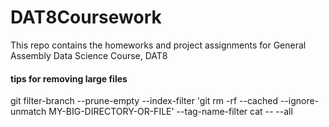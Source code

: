 # DAT8Coursework

This repo contains the homeworks and project assignments for General Assembly Data Science Course, DAT8


#### tips for removing large files
git filter-branch --prune-empty --index-filter 'git rm -rf --cached --ignore-unmatch MY-BIG-DIRECTORY-OR-FILE' --tag-name-filter cat -- --all
